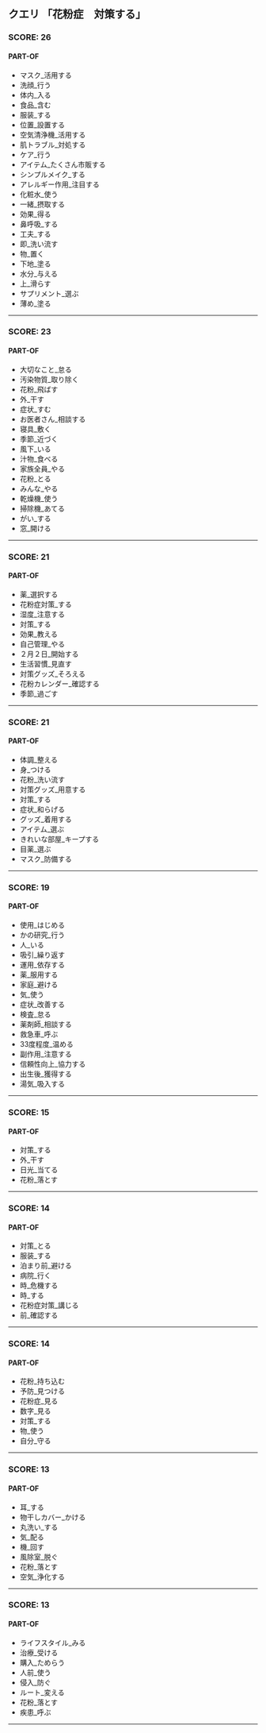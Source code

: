 ## クエリ 「花粉症　対策する」

### SCORE: 26
#### PART-OF

- マスク_活用する 
- 洗顔_行う 
- 体内_入る 
- 食品_含む 
- 服装_する 
- 位置_設置する 
- 空気清浄機_活用する 
- 肌トラブル_対処する 
- ケア_行う 
- アイテム_たくさん市販する 
- シンプルメイク_する 
- アレルギー作用_注目する 
- 化粧水_使う 
- 一緒_摂取する 
- 効果_得る 
- 鼻呼吸_する 
- 工夫_する 
- 即_洗い流す 
- 物_置く 
- 下地_塗る 
- 水分_与える 
- 上_滑らす 
- サプリメント_選ぶ 
- 薄め_塗る 

----------

### SCORE: 23
#### PART-OF

- 大切なこと_怠る 
- 汚染物質_取り除く 
- 花粉_飛ばす 
- 外_干す 
- 症状_すむ 
- お医者さん_相談する 
- 寝具_敷く 
- 季節_近づく 
- 風下_いる 
- 汁物_食べる 
- 家族全員_やる 
- 花粉_とる 
- みんな_やる 
- 乾燥機_使う 
- 掃除機_あてる 
- がい_する 
- 窓_開ける 

----------

### SCORE: 21
#### PART-OF

- 薬_選択する 
- 花粉症対策_する 
- 湿度_注意する 
- 対策_する 
- 効果_教える 
- 自己管理_やる 
- ２月２日_開始する 
- 生活習慣_見直す 
- 対策グッズ_そろえる 
- 花粉カレンダー_確認する 
- 季節_過ごす 

----------

### SCORE: 21
#### PART-OF

- 体調_整える 
- 身_つける 
- 花粉_洗い流す 
- 対策グッズ_用意する 
- 対策_する 
- 症状_和らげる 
- グッズ_着用する 
- アイテム_選ぶ 
- きれいな部屋_キープする 
- 目薬_選ぶ 
- マスク_防備する 

----------

### SCORE: 19
#### PART-OF

- 使用_はじめる 
- かの研究_行う 
- 人_いる 
- 吸引_繰り返す 
- 運用_依存する 
- 薬_服用する 
- 家庭_避ける 
- 気_使う 
- 症状_改善する 
- 検査_怠る 
- 薬剤師_相談する 
- 救急車_呼ぶ 
- 33度程度_温める 
- 副作用_注意する 
- 信頼性向上_協力する 
- 出生後_獲得する 
- 湯気_吸入する 

----------

### SCORE: 15
#### PART-OF

- 対策_する 
- 外_干す 
- 日光_当てる 
- 花粉_落とす 

----------

### SCORE: 14
#### PART-OF

- 対策_とる 
- 服装_する 
- 泊まり前_避ける 
- 病院_行く 
- 時_危機する 
- 時_する 
- 花粉症対策_講じる 
- 前_確認する 

----------

### SCORE: 14
#### PART-OF

- 花粉_持ち込む 
- 予防_見つける 
- 花粉症_見る 
- 数字_見る 
- 対策_する 
- 物_使う 
- 自分_守る 

----------

### SCORE: 13
#### PART-OF

- 耳_する 
- 物干しカバー_かける 
- 丸洗い_する 
- 気_配る 
- 機_回す 
- 風除室_脱ぐ 
- 花粉_落とす 
- 空気_浄化する 

----------

### SCORE: 13
#### PART-OF

- ライフスタイル_みる 
- 治療_受ける 
- 購入_ためらう 
- 人前_使う 
- 侵入_防ぐ 
- ルート_変える 
- 花粉_落とす 
- 疾患_呼ぶ 

----------
